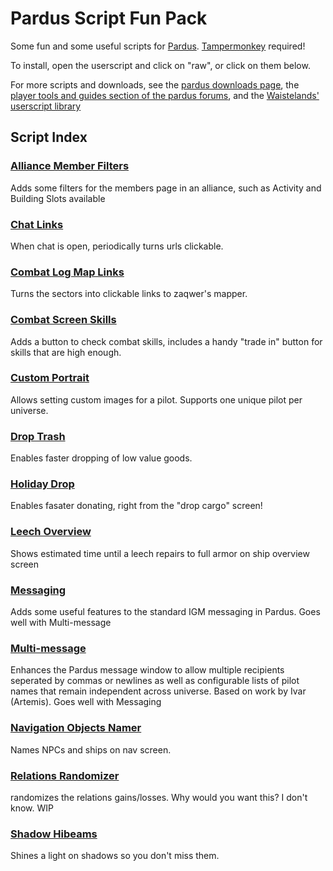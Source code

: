 # Pardus Script Fun Pack
Some fun and some useful scripts for [Pardus](https://www.pardus.at/?bonus=104041). [Tampermonkey](https://tampermonkey.net/) required!

To install, open the userscript and click on "raw", or click on them below.

For more scripts and downloads, see the [pardus downloads page](http://www.pardus.at/index.php?section=downloads), the [player tools and guides section of the pardus forums](http://forum.pardus.at/index.php?showforum=32), and the [Waistelands' userscript library](http://www.thewaistelands.info/category/userscript-library/)

## Script Index

### [Alliance Member Filters](https://github.com/Tsunder/pardus-script-fun-pack/raw/master/userscripts/pardus_alliance_member_filters.user.js)
Adds some filters for the members page in an alliance, such as Activity and Building Slots available

### [Chat Links](https://github.com/Tsunder/pardus-script-fun-pack/raw/master/userscripts/pardus_chat_links.user.js)
When chat is open, periodically turns urls clickable.

### [Combat Log Map Links](https://github.com/Tsunder/pardus-script-fun-pack/raw/master/userscripts/pardus_combat_log_map_links.user.js)
Turns the sectors into clickable links to zaqwer's mapper.

### [Combat Screen Skills](https://github.com/Tsunder/pardus-script-fun-pack/raw/master/userscripts/pardus_combat_screen_skills.user.js)
Adds a button to check combat skills, includes a handy "trade in" button for skills that are high enough.

### [Custom Portrait](https://github.com/Tsunder/pardus-script-fun-pack/raw/master/userscripts/pardus_custom_portrait.user.js)
Allows setting custom images for a pilot. Supports one unique pilot per universe.

### [Drop Trash](https://github.com/Tsunder/pardus-script-fun-pack/raw/master/userscripts/pardus_drop_trash.user.js)
Enables faster dropping of low value goods.

### [Holiday Drop](https://github.com/Tsunder/pardus-script-fun-pack/raw/master/userscripts/pardus_holiday_drop.user.js)
Enables fasater donating, right from the "drop cargo" screen!

### [Leech Overview](https://github.com/Tsunder/pardus-script-fun-pack/raw/master/userscripts/pardus_leech_overview.user.js)
Shows estimated time until a leech repairs to full armor on ship overview screen

### [Messaging](https://github.com/Tsunder/pardus-script-fun-pack/raw/master/userscripts/pardus_messaging.user.js)
Adds some useful features to the standard IGM messaging in Pardus. Goes well with Multi-message

### [Multi-message](https://github.com/Tsunder/pardus-script-fun-pack/raw/master/userscripts/pardus_multi_message.user.js)
Enhances the Pardus message window to allow multiple recipients seperated by commas or newlines as well as configurable lists of pilot names that remain independent across universe. Based on work by Ivar (Artemis). Goes well with Messaging

### [Navigation Objects Namer](https://github.com/Tsunder/pardus-script-fun-pack/raw/master/userscripts/pardus_navigation_objects_namer.user.js)
Names NPCs and ships on nav screen.

### [Relations Randomizer](https://github.com/Tsunder/pardus-script-fun-pack/raw/master/userscripts/pardus_relations_randomizer.user.js)
randomizes the relations gains/losses. Why would you want this? I don't know. WIP

### [Shadow Hibeams](https://github.com/Tsunder/pardus-script-fun-pack/raw/master/userscripts/pardus_shadow_highbeams.user.js)
Shines a light on shadows so you don't miss them.
